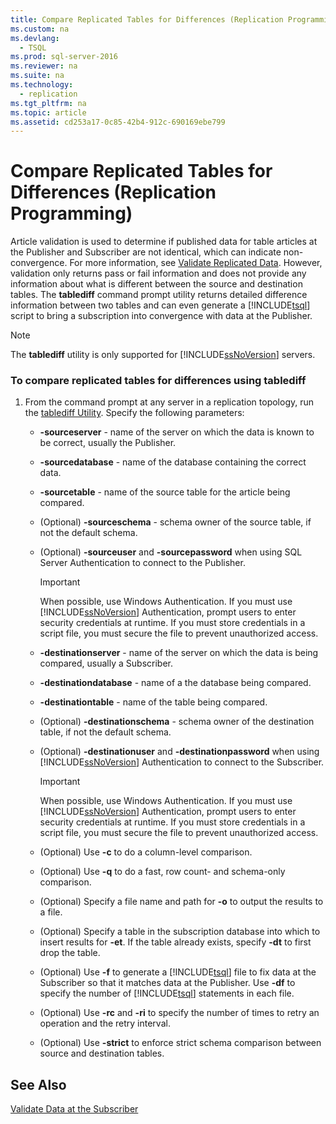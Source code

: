 ```yaml
---
title: Compare Replicated Tables for Differences (Replication Programming)
ms.custom: na
ms.devlang: 
  - TSQL
ms.prod: sql-server-2016
ms.reviewer: na
ms.suite: na
ms.technology: 
  - replication
ms.tgt_pltfrm: na
ms.topic: article
ms.assetid: cd253a17-0c85-42b4-912c-690169ebe799
---
```

# Compare Replicated Tables for Differences (Replication Programming)
  Article validation is used to determine if published data for table articles at the Publisher and Subscriber are not identical, which can indicate non\-convergence. For more information, see [Validate Replicated Data](../../Topics/TopicNameNotContainA/Validate-Replicated-Data.md). However, validation only returns pass or fail information and does not provide any information about what is different between the source and destination tables. The **tablediff** command prompt utility returns detailed difference information between two tables and can even generate a [!INCLUDE[tsql](../../Token/Other/tsql_md.md)] script to bring a subscription into convergence with data at the Publisher.  
  
> [!NOTE]  
>  The **tablediff** utility is only supported for [!INCLUDE[ssNoVersion](../../Token/Other/ssNoVersion_md.md)] servers.  
  
### To compare replicated tables for differences using tablediff  
  
1.  From the command prompt at any server in a replication topology, run the [tablediff Utility](../../Topics/TopicNameNotContainA/tablediff-Utility.md). Specify the following parameters:  
  
    -   **\-sourceserver** \- name of the server on which the data is known to be correct, usually the Publisher.  
  
    -   **\-sourcedatabase** \- name of the database containing the correct data.  
  
    -   **\-sourcetable** \- name of the source table for the article being compared.  
  
    -   \(Optional\) **\-sourceschema** \- schema owner of the source table, if not the default schema.  
  
    -   \(Optional\) **\-sourceuser** and **\-sourcepassword** when using SQL Server Authentication to connect to the Publisher.  
  
        > [!IMPORTANT]  
        >  When possible, use Windows Authentication. If you must use [!INCLUDE[ssNoVersion](../../Token/Other/ssNoVersion_md.md)] Authentication, prompt users to enter security credentials at runtime. If you must store credentials in a script file, you must secure the file to prevent unauthorized access.  
  
    -   **\-destinationserver** \- name of the server on which the data is being compared, usually a Subscriber.  
  
    -   **\-destinationdatabase** \- name of a the database being compared.  
  
    -   **\-destinationtable** \- name of the table being compared.  
  
    -   \(Optional\) **\-destinationschema** \- schema owner of the destination table, if not the default schema.  
  
    -   \(Optional\) **\-destinationuser** and **\-destinationpassword** when using [!INCLUDE[ssNoVersion](../../Token/Other/ssNoVersion_md.md)] Authentication to connect to the Subscriber.  
  
        > [!IMPORTANT]  
        >  When possible, use Windows Authentication. If you must use [!INCLUDE[ssNoVersion](../../Token/Other/ssNoVersion_md.md)] Authentication, prompt users to enter security credentials at runtime. If you must store credentials in a script file, you must secure the file to prevent unauthorized access.  
  
    -   \(Optional\) Use **\-c** to do a column\-level comparison.  
  
    -   \(Optional\) Use **\-q** to do a fast, row count\- and schema\-only comparison.  
  
    -   \(Optional\) Specify a file name and path for **\-o** to output the results to a file.  
  
    -   \(Optional\) Specify a table in the subscription database into which to insert results for **\-et**. If the table already exists, specify **\-dt** to first drop the table.  
  
    -   \(Optional\) Use **\-f** to generate a [!INCLUDE[tsql](../../Token/Other/tsql_md.md)] file to fix data at the Subscriber so that it matches data at the Publisher. Use **\-df** to specify the number of [!INCLUDE[tsql](../../Token/Other/tsql_md.md)] statements in each file.  
  
    -   \(Optional\) Use **\-rc** and **\-ri** to specify the number of times to retry an operation and the retry interval.  
  
    -   \(Optional\) Use **\-strict** to enforce strict schema comparison between source and destination tables.  
  
## See Also  
 [Validate Data at the Subscriber](../../Topics/TopicNameNotContainA/Validate-Data-at-the-Subscriber.md)  
  
  